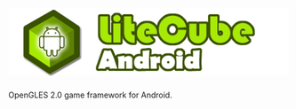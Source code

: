 # ![alt tag](https://raw.githubusercontent.com/IceCubeDev/LiteCube_Android/master/assets/LiteCubeHeader.png)
OpenGLES 2.0 game framework for Android.
